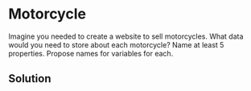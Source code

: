 # Motorcycle

Imagine you needed to create a website to sell motorcycles. What data would you need to store about each motorcycle? Name at least 5 properties. Propose names for variables for each.

## Solution

<!-- Place your solution here. You can remove this comment -->
